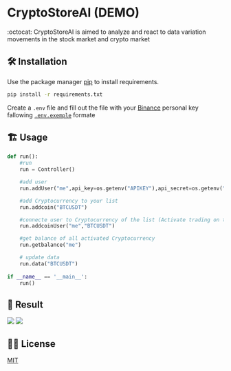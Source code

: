 #  CryptoStoreAI (DEMO)

:octocat: CryptoStoreAI is aimed to analyze and react to data variation movements in the stock market and crypto market

## :hammer_and_wrench: Installation 

Use the package manager [pip](https://pip.pypa.io/en/stable/) to install requirements.

```bash
pip install -r requirements.txt
```
Create a `.env` file and fill out the file with your  [Binance](https://www.binance.com/en) personal key fallowing  [`.env.exemple`](https://github.com/chenak-a/CryptoStoreAI/blob/main/.env.exemple) formate



## :building_construction: Usage

```python
def run():
    #run
    run = Controller()

    #add user
    run.addUser("me",api_key=os.getenv("APIKEY"),api_secret=os.getenv("APISEC"))

    #add Cryptocurrency to your list
    run.addcoin("BTCUSDT")

    #connecte user to Cryptocurrency of the list (Activate trading on this Cryptocurrency)
    run.addcoinUser("me","BTCUSDT")

    #get balance of all activated Cryptocurrency
    run.getbalance("me")

    # update data
    run.data("BTCUSDT")
    
if __name__ == '__main__':
    run()
```
## :tada: Result

![](https://gateway.pinata.cloud/ipfs/QmdSntAwxj5UBU4HJtPCLoxqDhGjssDLEkESGWhV42Bz2K)
![](http://i.imgur.com/Ssfp7.gif)


## :pirate_flag: License
[MIT](https://choosealicense.com/licenses/mit/)

